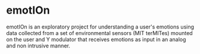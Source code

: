 # emotIOn

emotIOn is an exploratory project for understanding a user's emotions using data collected from a set of environmental sensors (MIT terMITes) mounted on the user and Y modulator that receives emotions as input in an analog and non intrusive manner. 
